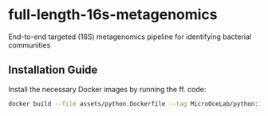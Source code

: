 # full-length-16s-metagenomics
End-to-end targeted (16S) metagenomics pipeline for identifying bacterial communities

## Installation Guide

Install the necessary Docker images by running the ff. code:

```bash
docker build --file assets/python.Dockerfile --tag MicroOceLab/python:1.0 .
```